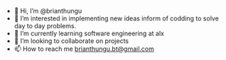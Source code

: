 - 👋 Hi, I’m @brianthungu
- 👀 I’m interested in implementing new ideas inform of codding to solve day to day problems.
- 🌱 I’m currently learning software engineering at alx
- 💞️ I’m looking to collaborate on projects
- 📫 How to reach me brianthungu.bt@gmail.com

<!---
brianthungu/brianthungu is a ✨ special ✨ repository because its `README.md` (this file) appears on your GitHub profile.
You can click the Preview link to take a look at your changes.
--->

